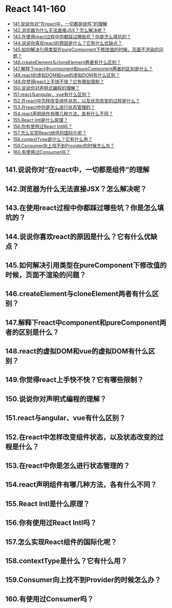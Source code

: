 React 141-160
===
<!-- TOC -->

- [141.说说你对“在react中，一切都是组件”的理解](#141说说你对在react中一切都是组件的理解)
- [142.浏览器为什么无法直接JSX？怎么解决呢？](#142浏览器为什么无法直接jsx怎么解决呢)
- [143.在使用react过程中你都踩过哪些坑？你是怎么填坑的？](#143在使用react过程中你都踩过哪些坑你是怎么填坑的)
- [144.说说你喜欢react的原因是什么？它有什么优缺点？](#144说说你喜欢react的原因是什么它有什么优缺点)
- [145.如何解决引用类型在pureComponent下修改值的时候，页面不渲染的问题？](#145如何解决引用类型在purecomponent下修改值的时候页面不渲染的问题)
- [146.createElement与cloneElement两者有什么区别？](#146createelement与cloneelement两者有什么区别)
- [147.解释下react中component和pureComponent两者的区别是什么？](#147解释下react中component和purecomponent两者的区别是什么)
- [148.react的虚拟DOM和vue的虚拟DOM有什么区别？](#148react的虚拟dom和vue的虚拟dom有什么区别)
- [149.你觉得react上手快不快？它有哪些限制？](#149你觉得react上手快不快它有哪些限制)
- [150.说说你对声明式编程的理解？](#150说说你对声明式编程的理解)
- [151.react与angular、vue有什么区别？](#151react与angularvue有什么区别)
- [152.在react中怎样改变组件状态，以及状态改变的过程是什么？](#152在react中怎样改变组件状态以及状态改变的过程是什么)
- [153.在react中你是怎么进行状态管理的？](#153在react中你是怎么进行状态管理的)
- [154.react声明组件有哪几种方法，各有什么不同？](#154react声明组件有哪几种方法各有什么不同)
- [155.React Intl是什么原理？](#155react-intl是什么原理)
- [156.你有使用过React Intl吗？](#156你有使用过react-intl吗)
- [157.怎么实现React组件的国际化呢？](#157怎么实现react组件的国际化呢)
- [158.contextType是什么？它有什么用？](#158contexttype是什么它有什么用)
- [159.Consumer向上找不到Provider的时候怎么办？](#159consumer向上找不到provider的时候怎么办)
- [160.有使用过Consumer吗？](#160有使用过consumer吗)

<!-- /TOC -->

## 141.说说你对“在react中，一切都是组件”的理解

## 142.浏览器为什么无法直接JSX？怎么解决呢？

## 143.在使用react过程中你都踩过哪些坑？你是怎么填坑的？

## 144.说说你喜欢react的原因是什么？它有什么优缺点？

## 145.如何解决引用类型在pureComponent下修改值的时候，页面不渲染的问题？

## 146.createElement与cloneElement两者有什么区别？

## 147.解释下react中component和pureComponent两者的区别是什么？

## 148.react的虚拟DOM和vue的虚拟DOM有什么区别？

## 149.你觉得react上手快不快？它有哪些限制？

## 150.说说你对声明式编程的理解？

## 151.react与angular、vue有什么区别？

## 152.在react中怎样改变组件状态，以及状态改变的过程是什么？

## 153.在react中你是怎么进行状态管理的？

## 154.react声明组件有哪几种方法，各有什么不同？

## 155.React Intl是什么原理？

## 156.你有使用过React Intl吗？

## 157.怎么实现React组件的国际化呢？

## 158.contextType是什么？它有什么用？

## 159.Consumer向上找不到Provider的时候怎么办？

## 160.有使用过Consumer吗？